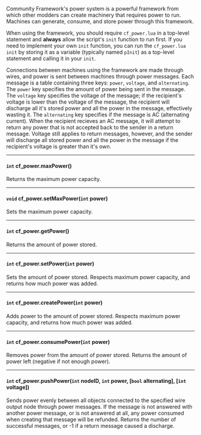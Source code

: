Community Framework's power system is a powerful framework from which other modders can create machinery that requires power to run. Machines can generate, consume, and store power through this framework.

When using the framework, you should require `cf_power.lua` in a top-level statement and **always** allow the script's `init` function to run first. If you need to implement your own `init` function, you can run the `cf_power.lua` `init` by storing it as a variable (typically named `pInit`) as a top-level statement and calling it in your `init`.

Connections between machines using the framework are made through wires, and power is sent between machines through power messages. Each message is a table containing three keys: `power`, `voltage`, and `alternating`. 
The `power` key specifies the amount of power being sent in the message. 
The `voltage` key specifies the voltage of the message; if the recipient's voltage is lower than the voltage of the message, the recipient will discharge all it's stored power and all the power in the message, effectively wasting it.
The `alternating` key specifies if the message is AC (alternating current). When the recipient recieves an AC message, it will attempt to return any power that is not accepted back to the sender in a return message. Voltage still applies to return messages, however, and the sender will discharge all stored power and all the power in the message if the recipient's voltage is greater than it's own.

---

#### `int` cf_power.maxPower()

Returns the maximum power capacity.

---

#### `void` cf_power.setMaxPower(`int` power)

Sets the maximum power capacity.

---

#### `int` cf_power.getPower()

Returns the amount of power stored.

---

#### `int` cf_power.setPower(`int` power)

Sets the amount of power stored. Respects maximum power capacity, and returns how much power was added.

---

#### `int` cf_power.createPower(`int` power)

Adds power to the amount of power stored. Respects maximum power capacity, and returns how much power was added.

---

#### `int` cf_power.consumePower(`int` power)

Removes power from the amount of power stored. Returns the amount of power left (negative if not enough power).

---

#### `int` cf_power.pushPower(`int` nodeID, `int` power, [`bool` alternating], [`int` voltage])

Sends power evenly between all objects connected to the specified wire output node through power messages. If the message is not answered with another power message, or is not answered at all, any power consumed when creating that message will be refunded. Returns the number of successful messages, or -1 if a return message caused a discharge.